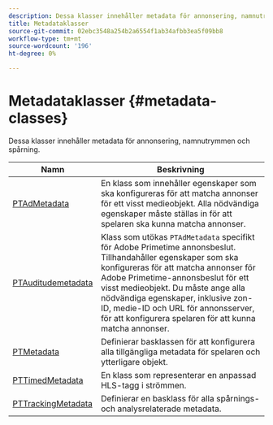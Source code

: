 ```yaml
---
description: Dessa klasser innehåller metadata för annonsering, namnutrymmen och spårning.
title: Metadataklasser
source-git-commit: 02ebc3548a254b2a6554f1ab34afbb3ea5f09bb8
workflow-type: tm+mt
source-wordcount: '196'
ht-degree: 0%

---
```


# Metadataklasser {#metadata-classes}

Dessa klasser innehåller metadata för annonsering, namnutrymmen och spårning.

| **Namn** | **Beskrivning** |
|---|---|
| [PTAdMetadata](https://help.adobe.com/en_US/primetime/api/psdk/appledoc/Classes/PTAdMetadata.html) | En klass som innehåller egenskaper som ska konfigureras för att matcha annonser för ett visst medieobjekt. Alla nödvändiga egenskaper måste ställas in för att spelaren ska kunna matcha annonser. |
| [PTAuditudemetadata](https://help.adobe.com/en_US/primetime/api/psdk/appledoc/Classes/PTAuditudeMetadata.html) | Klass som utökas `PTAdMetadata` specifikt för Adobe Primetime annonsbeslut. Tillhandahåller egenskaper som ska konfigureras för att matcha annonser för Adobe Primetime-annonsbeslut för ett visst medieobjekt. Du måste ange alla nödvändiga egenskaper, inklusive zon-ID, medie-ID och URL för annonsserver, för att konfigurera spelaren för att kunna matcha annonser. |
| [PTMetadata](https://help.adobe.com/en_US/primetime/api/psdk/appledoc/Classes/PTMetadata.html) | Definierar basklassen för att konfigurera alla tillgängliga metadata för spelaren och ytterligare objekt. |
| [PTTimedMetadata](https://help.adobe.com/en_US/primetime/api/psdk/appledoc/Classes/PTTimedMetadata.html) | En klass som representerar en anpassad HLS-tagg i strömmen. |
| [PTTrackingMetadata](https://help.adobe.com/en_US/primetime/api/psdk/appledoc/Classes/PTTrackingMetadata.html) | Definierar en basklass för alla spårnings- och analysrelaterade metadata. |
